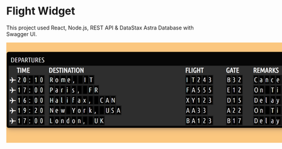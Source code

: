 # Flight Widget

This project used React, Node.js, REST API & DataStax Astra Database with Swagger UI.

<img
  src="public\assets\flight_widget.png"
  alt="screenshot"
  style="display: inline-block; margin: 0 auto; max-width: 800px">
